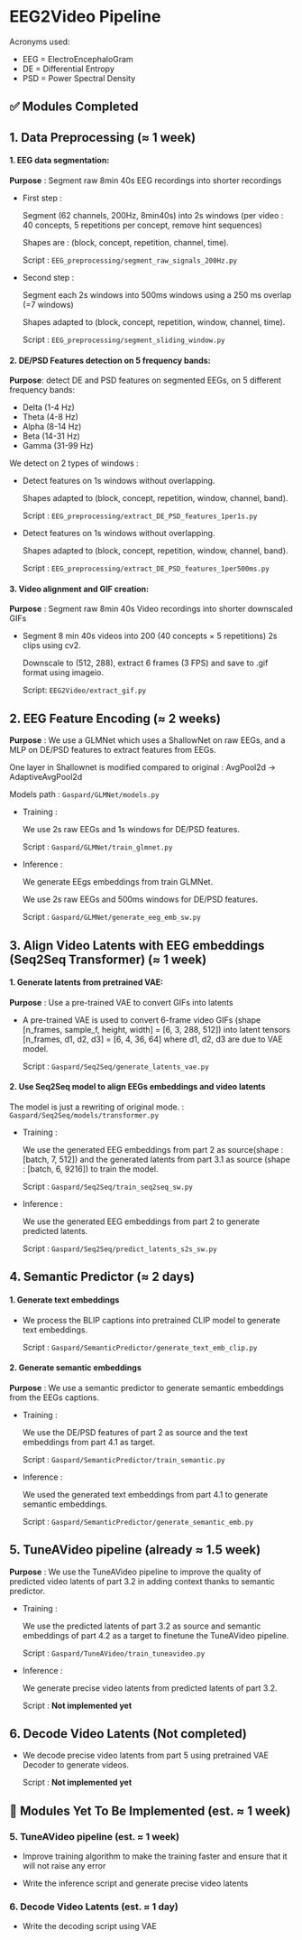 # EEG2Video Pipeline 
Acronyms used:
-   EEG = ElectroEncephaloGram
-   DE = Differential Entropy
-   PSD = Power Spectral Density

## ✅ Modules Completed
## 1. Data Preprocessing  ($\approx$ 1 week)
#### 1. EEG data segmentation:

**Purpose** : Segment raw  8min 40s EEG recordings into shorter recordings 

- First step :

    Segment (62 channels, 200Hz, 8min40s)  into 2s windows (per video : 40 concepts, 5 repetitions per concept, remove hint sequences)

    Shapes are : (block, concept, repetition, channel, time).

    Script : `EEG_preprocessing/segment_raw_signals_200Hz.py`

- Second step :
    
    Segment each 2s windows into 500ms windows using a 250 ms overlap (=7 windows)

    Shapes adapted to (block, concept, repetition, window, channel, time).

    Script : `EEG_preprocessing/segment_sliding_window.py`

#### 2. DE/PSD Features detection on 5 frequency bands:

**Purpose**: detect DE and PSD features on segmented EEGs, on 5 different frequency bands:

- Delta (1-4 Hz)
- Theta (4-8 Hz)
- Alpha (8-14 Hz)
- Beta (14-31 Hz)
- Gamma (31-99 Hz)

We detect on 2 types of windows :

- Detect features on 1s windows without overlapping.

    Shapes adapted to (block, concept, repetition, window, channel, band).

    Script : `EEG_preprocessing/extract_DE_PSD_features_1per1s.py`

- Detect features on 1s windows without overlapping.

    Shapes adapted to (block, concept, repetition, window, channel, band).

    Script : `EEG_preprocessing/extract_DE_PSD_features_1per500ms.py`

#### 3. Video alignment and GIF creation:

**Purpose** : Segment raw  8min 40s Video recordings into shorter downscaled GIFs

- Segment 8 min 40s videos into 200 (40 concepts × 5 repetitions) 2s clips  using cv2.

    Downscale to (512, 288), extract 6 frames (3 FPS) and save to .gif format using imageio.

    Script: `EEG2Video/extract_gif.py`


## 2. EEG Feature Encoding ($\approx$ 2 weeks)

**Purpose** : We use a GLMNet which uses a ShallowNet on raw EEGs, and a MLP on DE/PSD features to extract features from EEGs.

One layer in Shallownet is modified compared to original : AvgPool2d -> AdaptiveAvgPool2d

Models path : `Gaspard/GLMNet/models.py` 

- Training :

    We use 2s raw EEGs and 1s windows for DE/PSD features.

    Script : `Gaspard/GLMNet/train_glmnet.py`

- Inference :
    
    We generate EEgs embeddings from train GLMNet.

    We use 2s raw EEGs and 500ms windows for DE/PSD features.

    Script : `Gaspard/GLMNet/generate_eeg_emb_sw.py`

## 3. Align Video Latents with EEG embeddings (Seq2Seq Transformer) ($\approx$ 1 week)
#### 1. Generate latents from pretrained VAE:

**Purpose** : Use a pre-trained VAE to convert GIFs into latents

- A pre-trained VAE is used to convert 6-frame video GIFs (shape [n_frames, sample_f, height, width] = [6, 3, 288, 512]) into latent tensors [n_frames, d1, d2, d3] = [6, 4, 36, 64] where d1, d2, d3 are due to VAE model.

    Script : `Gaspard/Seq2Seq/generate_latents_vae.py`

#### 2. Use Seq2Seq model to align EEGs embeddings and video latents

The model is just a rewriting of original mode. : `Gaspard/Seq2Seq/models/transformer.py`

- Training :

    We use the generated EEG embeddings from part 2 as source(shape : [batch, 7, 512]) and the generated latents from part 3.1 as source (shape : [batch, 6, 9216]) to train the model.
    
    Script : `Gaspard/Seq2Seq/train_seq2seq_sw.py`

- Inference : 

    We use the generated EEG embeddings from part 2 to generate predicted latents.

    Script : `Gaspard/Seq2Seq/predict_latents_s2s_sw.py`

## 4. Semantic Predictor ($\approx$ 2 days)

#### 1. Generate text embeddings

- We process the BLIP captions into pretrained CLIP model to generate text embeddings.

    Script : `Gaspard/SemanticPredictor/generate_text_emb_clip.py`

#### 2. Generate semantic embeddings

**Purpose** : We use a semantic predictor to generate semantic embeddings from the EEGs captions.

- Training : 
    
    We use the DE/PSD features of part 2 as source and the text embeddings from part 4.1 as target.

    Script : `Gaspard/SemanticPredictor/train_semantic.py`

- Inference : 

    We used the generated text embeddings from part 4.1 to generate semantic embeddings.

    Script : `Gaspard/SemanticPredictor/generate_semantic_emb.py`

## 5. TuneAVideo pipeline (already $\approx$ 1.5 week)

**Purpose** : We use the TuneAVideo pipeline to improve the quality of predicted video latents of part 3.2 in adding context thanks to semantic predictor.

- Training :

    We use the predicted latents of part 3.2 as source and semantic embeddings of part 4.2 as a target to finetune the TuneAVideo pipeline.

    Script : `Gaspard/TuneAVideo/train_tuneavideo.py`

- Inference :
    
    We generate precise video latents from predicted latents of part 3.2.

    Script : **Not implemented yet**

## 6. Decode Video Latents (Not completed)

- We decode precise video latents from part 5 using pretrained VAE Decoder to generate videos.

    Script : **Not implemented yet**

## 🔴 Modules Yet To Be Implemented (est. $\approx$ 1 week)

### 5. TuneAVideo pipeline (est. $\approx$ 1 week)

- Improve training algorithm to make the training faster and ensure that it will not raise any error

- Write the inference script and generate precise video latents

### 6. Decode Video Latents (est. $\approx$ 1 day)

- Write the decoding script using VAE
